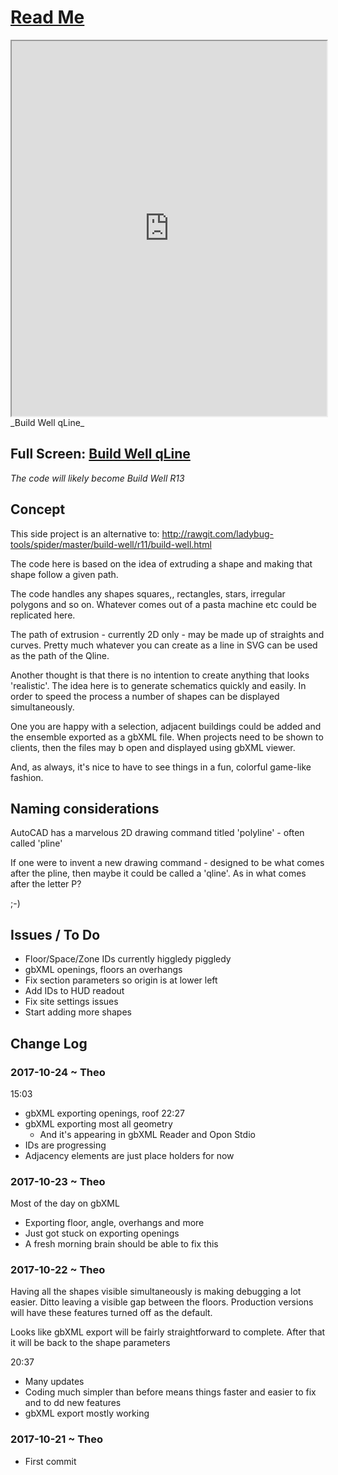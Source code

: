 <span style=display:none; >[You are now in a GitHub source code view - click this link to view Read Me file as a web page]( http://www.ladybug.tools/spider/#sandbox/build-well-qline/README.md "View file as a web page." ) </span>


# [Read Me]( #README.md )


<iframe src=http://ladybug-tools.github.io/spider/sandbox/build-well-qline/ width=100% height=600px onload=this.contentWindow.controls.enableZoom=false; ></iframe>
_Build Well qLine_
<span style="display: none" >Iframes are not viewable in GitHub source code view</span>

## Full Screen: [Build Well qLine]( http://ladybug-tools.github.io/spider/sandbox/build-well-qline/index.html )

_The code will likely become Build Well R13_


## Concept

This side project is an alternative to: http://rawgit.com/ladybug-tools/spider/master/build-well/r11/build-well.html

The code here is based on the idea of extruding a shape and making that shape follow a given path.

The code handles any shapes squares,, rectangles, stars, irregular polygons and so on. Whatever comes out of a pasta machine etc could be replicated here.

The path of extrusion - currently 2D only - may be made up of straights and curves. Pretty much whatever you can create as a line in SVG can be used as the path of the Qline.

Another thought is that there is no intention to create anything that looks 'realistic'. The idea here is to generate schematics quickly and easily. In order to speed the process a number of shapes can be displayed simultaneously. 

One you are happy with a selection, adjacent buildings could be added and the ensemble exported as a gbXML file. When projects need to be shown to clients, then the files may b open and displayed using gbXML viewer.

And, as always, it's nice to have to see things in a fun, colorful game-like fashion.

## Naming considerations

AutoCAD has a marvelous 2D drawing command titled 'polyline' - often called 'pline'

If one were to invent a new drawing command - designed to be what comes after the pline, then maybe it could be called a 'qline'. As in what comes after the letter P?

 ;-)


## Issues / To Do

* Floor/Space/Zone IDs currently higgledy piggledy
* gbXML openings, floors an overhangs
* Fix section parameters so origin is at lower left
* Add IDs to HUD readout
* Fix site settings issues 
* Start adding more shapes

## Change Log


### 2017-10-24 ~ Theo

15:03
* gbXML exporting openings, roof
22:27
* gbXML exporting most all geometry
	* And it's appearing in gbXML Reader and Opon Stdio
* IDs are progressing
* Adjacency elements are just place holders for now

### 2017-10-23 ~ Theo

Most of the day on gbXML
* Exporting floor, angle, overhangs and more
* Just got stuck on exporting openings
* A fresh morning brain should be able to fix this

### 2017-10-22 ~ Theo

Having all the shapes visible simultaneously is making debugging a lot easier. Ditto leaving a visible gap between the floors. Production versions will have these features turned off as the default.

Looks like gbXML export will be fairly straightforward to complete. After that it will be back to the shape parameters

20:37
* Many updates
* Coding much simpler than before means things faster and easier to fix and to dd new features
* gbXML export mostly working

### 2017-10-21 ~ Theo

* First commit
